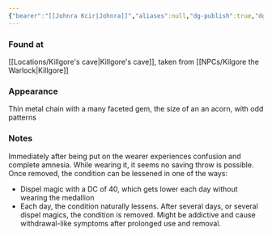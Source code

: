 ```yaml
---
{"bearer":"[[Johnra Kcir|Johnra]]","aliases":null,"dg-publish":true,"dg-icon":"item","tags":["item"],"permalink":"/items/medallion-of-confusion/","dgPassFrontmatter":true,"noteIcon":"item"}
---
```


### Found at
[[Locations/Killgore's cave\|Killgore's cave]], taken from [[NPCs/Kilgore the Warlock\|Killgore]]
### Appearance
Thin metal chain with a many faceted gem, the size of an an acorn, with odd patterns
### Notes
Immediately after being put on the wearer experiences confusion and complete amnesia. While wearing it, it seems no saving throw is possible. Once removed, the condition can be lessened in one of the ways:
- Dispel magic with a DC of 40, which gets lower each day without wearing the medallion
- Each day, the condition naturally lessens. 
After several days, or several dispel magics, the condition is removed.
Might be addictive and cause withdrawal-like symptoms after prolonged use and removal.
